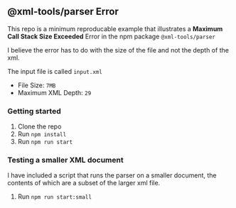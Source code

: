 ## @xml-tools/parser Error

This repo is a minimum reproducable example that illustrates a
**Maximum Call Stack Size Exceeded** Error in the npm package
`@xml-tools/parser`

I believe the error has to do with the size of the file and not the depth of
the xml.

The input file is called `input.xml`

-   File Size: `7MB`
-   Maximum XML Depth: `29`

### Getting started

1. Clone the repo
2. Run `npm install`
3. Run `npm run start`

### Testing a smaller XML document

I have included a script that runs the parser on a smaller document, the
contents of which are a subset of the larger xml file.

1. Run `npm run start:small`
